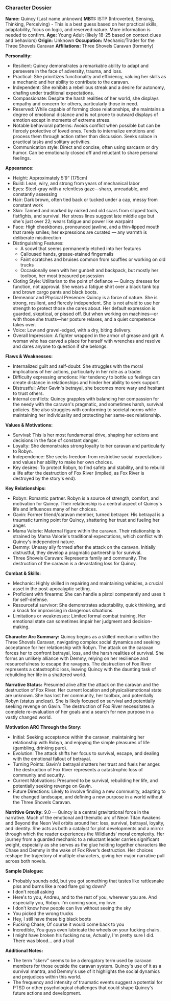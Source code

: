 ### Character Dossier

**Name:** Quincy (Last name unknown)
**MBTI:** ISTP (Introverted, Sensing, Thinking, Perceiving) -  This is a best guess based on her practical skills, adaptability, focus on logic, and reserved nature. More information is needed to confirm.
**Age:**  Young Adult (likely 18-25 based on context clues and behaviors)
**Origin:** Unknown
**Occupation:** Mechanic/Trader for the Three Shovels Caravan
**Affiliations:** Three Shovels Caravan (formerly)

**Personality:**
- Resilient: Quincy demonstrates a remarkable ability to adapt and persevere in the face of adversity, trauma, and loss.
- Practical: She prioritizes functionality and efficiency, valuing her skills as a mechanic and her ability to contribute to the caravan.
- Independent: She exhibits a rebellious streak and a desire for autonomy, chafing under traditional expectations.
- Compassionate:  Despite the harsh realities of her world, she displays empathy and concern for others, particularly those in need.
- Reserved: While capable of forming close relationships, she maintains a degree of emotional distance and is not prone to outward displays of emotion except in moments of extreme stress.
- Notable behavioral patterns: Avoids conflict when possible but can be fiercely protective of loved ones. Tends to internalize emotions and process them through action rather than discussion. Seeks solace in practical tasks and solitary activities.
- Communication style: Direct and concise, often using sarcasm or dry humor. Can be emotionally closed off and reluctant to share personal feelings.

**Appearance:**
- Height: Approximately 5’9” (175cm)
- Build: Lean, wiry, and strong from years of mechanical labor
- Eyes: Steel-gray with a relentless gaze—sharp, unreadable, and constantly assessing
- Hair: Dark brown, often tied back or tucked under a cap, messy from constant work
- Skin: Tanned and marked by nicked and old scars from slipped tools, fistfights, and survival. Her stress lines suggest late middle age but she's just over 22; wears fatigue and power like warpaint
- Face: High cheekbones, pronounced jawline, and a thin-lipped mouth that rarely smiles; her expressions are curated — any warmth is deliberate misdirection
- Distinguishing Features:
    - A scowl that seems permanently etched into her features
    - Calloused hands, grease-stained fingernails
    - Faint scratches and bruises common from scuffles or working on old trucks
    - Occasionally seen with her gunbelt and backpack, but mostly her toolbox, her most treasured possession
- Cloting Style: Utilitarian to the point of defiance — Quincy dresses for function, not approval. She wears a fatigue shirt over a black tank top and brown cargo pants and black boots.
- Demeanor and Physical Presence: Quincy is a force of nature. She is strong, resilient, and fiercely independent. She is not afraid to use her strength to protect those she cares about. Her default expression is guarded, skeptical, or pissed off. But when working on machines—or with those she trusts—her posture relaxes, and a quiet competence takes over.
- Voice: Low and gravel-edged, with a dry, biting delivery. 
- Overall Impression: A fighter wrapped in the armor of grease and grit. A woman who has carved a place for herself with wrenches and resolve and dares anyone to question if she belongs.

**Flaws & Weaknesses:**
- Internalized guilt and self-doubt: She struggles with the moral implications of her actions, particularly in her role as a trader.
- Difficulty expressing emotions: Her tendency to bottle up feelings can create distance in relationships and hinder her ability to seek support.
- Distrustful:  After Gavin's betrayal, she becomes more wary and hesitant to trust others.
- Internal conflicts: Quincy grapples with balancing her compassion for the needy with the caravan's pragmatic, and sometimes harsh, survival policies. She also struggles with conforming to societal norms while maintaining her individuality and protecting her same-sex relationship.

**Values & Motivations:**
- Survival:  This is her most fundamental drive, shaping her actions and decisions in the face of constant danger.
- Loyalty: She demonstrates strong loyalty to her caravan and particularly to Robyn.
- Independence:  She seeks freedom from restrictive social expectations and values her ability to make her own choices.
- Key desires: To protect Robyn, to find safety and stability, and to rebuild a life after the destruction of Fox River (implied, as Fox River is destroyed by the story's end).

**Key Relationships:**
- Robyn: Romantic partner. Robyn is a source of strength, comfort, and motivation for Quincy.  Their relationship is a central aspect of Quincy's life and influences many of her choices.
- Gavin: Former friend/caravan member, turned betrayer.  His betrayal is a traumatic turning point for Quincy, shattering her trust and fueling her anger.
- Mama Valorie: Maternal figure within the caravan. Their relationship is strained by Mama Valorie's traditional expectations, which conflict with Quincy's independent nature.
- Demmy: Uneasy ally formed after the attack on the caravan. Initially distrustful, they develop a pragmatic partnership for survival.
- Three Shovels Caravan: Represents family and community. The destruction of the caravan is a devastating loss for Quincy.

**Combat & Skills:**
- Mechanic: Highly skilled in repairing and maintaining vehicles, a crucial asset in the post-apocalyptic setting.
- Proficient with firearms:  She can handle a pistol competently and uses it for self-defense.
- Resourceful survivor:  She demonstrates adaptability, quick thinking, and a knack for improvising in dangerous situations.
- Limitations or weaknesses:  Limited formal combat training. Her emotional state can sometimes impair her judgment and decision-making.

**Character Arc Summary:**
Quincy begins as a skilled mechanic within the Three Shovels Caravan, navigating complex social dynamics and seeking acceptance for her relationship with Robyn. The attack on the caravan forces her to confront betrayal, loss, and the harsh realities of survival.  She forms an unlikely alliance with Demmy, relying on her resilience and resourcefulness to escape the ravagers.  The destruction of Fox River represents a catastrophic loss, leaving Quincy with the daunting task of rebuilding her life in a shattered world.

**Narrative Status:**
Presumed alive after the attack on the caravan and the destruction of Fox River. Her current location and physical/emotional state are unknown.  She has lost her community, her toolbox, and potentially Robyn (status unclear).  She is likely focused on survival and potentially seeking revenge on Gavin. The destruction of Fox River necessitates a complete re-evaluation of her goals and a search for new purpose in a vastly changed world.

**Motivation ARC Through the Story:**
- Initial: Seeking acceptance within the caravan, maintaining her relationship with Robyn, and enjoying the simple pleasures of life (gambling, drinking puro).
- Evolution: The attack shifts her focus to survival, escape, and dealing with the emotional fallout of betrayal.
- Turning Points: Gavin's betrayal shatters her trust and fuels her anger. The destruction of Fox River represents a catastrophic loss of community and security.
- Current Motivations: Presumed to be survival, rebuilding her life, and potentially seeking revenge on Gavin.
- Future Directions: Likely to involve finding a new community, adapting to the changed landscape, and defining a new purpose in a world without the Three Shovels Caravan.

**Narritive Gravity:** 9.0 — Quincy is a central gravitational force in the narrative. Much of the emotional and thematic arc of Neon Titan Awakens and Beyond the Neon Veil orbits around her: loss, survival, betrayal, loyalty, and identity. She acts as both a catalyst for plot developments and a mirror through which the reader experiences the Wildlands' moral complexity. Her journey from a guarded mechanic to a reluctant leader carries significant weight, especially as she serves as the glue holding together characters like Chase and Demmy in the wake of Fox River’s destruction. Her choices reshape the trajectory of multiple characters, giving her major narrative pull across both novels.

**Sample Dialogue:**
- Probably sounds odd, but you got something that tastes like rattlesnake piss and burns like a road flare going down?
- I don't recall asking
- Here's to you, Andreu, and to the rest of you, wherever you are. And especially you, Robyn. I'm coming soon, my love.
- I don't know how people can live without seeing the sky
- You picked the wrong trucks
- Hey, I still have these big black boots
- Fucking Chase, Of course it would come back to you
- Incredible, You guys even lubricate the wheels on your fucking chairs.
- I might have broken his fucking nose, Actually, I'm pretty sure I did. There was blood... and a trail

**Additional Notes:**
- The term "skerv" seems to be a derogatory term used by caravan members for those outside the caravan system.  Quincy's use of it as a survival mantra, and Demmy's use of it highlights the social dynamics and prejudices within this world.
- The frequency and intensity of traumatic events suggest a potential for PTSD or other psychological challenges that could shape Quincy's future actions and development.

